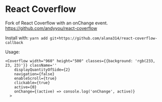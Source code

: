 React Coverflow
===
Fork of React Coverflow with an onChange event.  
https://github.com/andyyou/react-coverflow  
  
Install with: `yarn add git+https://github.com/alana314/react-coverflow-callback
`

Usage:  
```
<Coverflow width="960" height="500" classes={{background: 'rgb(233, 23, 23)'}} className=''
    displayQuantityOfSide={2}
    navigation={false}
    enableScroll={true}
    clickable={true}
    active={0}
    onChange={(active) => console.log('onChange', active)}
  >
```
